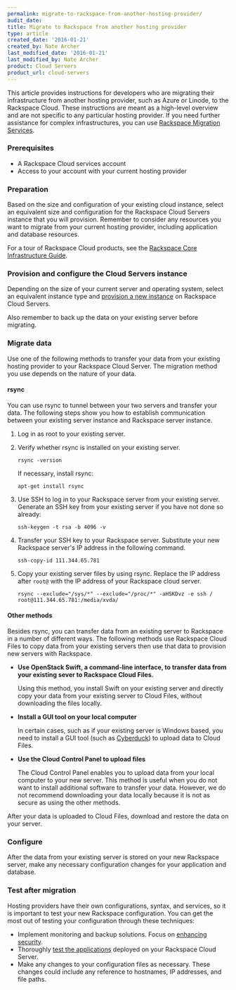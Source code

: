 ```yaml
---
permalink: migrate-to-rackspace-from-another-hosting-provider/
audit_date:
title: Migrate to Rackspace from another hosting provider
type: article
created_date: '2016-01-21'
created_by: Nate Archer
last_modified_date: '2016-01-21'
last_modified_by: Nate Archer
product: Cloud Servers
product_url: cloud-servers
---
```


This article provides instructions for developers who are migrating their infrastructure from
another hosting provider, such as Azure or Linode, to the Rackspace
Cloud. These instructions are meant as a high-level overview and are not
specific to any particular hosting provider. If you need further
assistance for complex infrastructures, you can use [Rackspace Migration Services](https://www.rackspace.com/migration/cloud).

### Prerequisites

-   A Rackspace Cloud services account
-   Access to your account with your current hosting provider

### Preparation

Based on the size and configuration of your existing cloud instance, select an
equivalent size and configuration for the Rackspace Cloud Servers
instance that you will provision. Remember to consider any resources you want to
migrate from your current hosting provider, including application and
database resources.

For a tour of Rackspace Cloud products, see the [Rackspace Core Infrastructure Guide](https://developer.rackspace.com/docs/user-guides/infrastructure/cloud-intro/cloud-tour/).

### Provision and configure the Cloud Servers instance

Depending on the size of your current server and operating system,
select an equivalent instance type and [provision a new instance](/how-to/create-a-cloud-server)
on Rackspace Cloud Servers.

Also remember to back up the data on your existing server before migrating.

### Migrate data

Use one of the following
methods to transfer your data from your existing hosting provider to your
Rackspace Cloud Server. The migration method you use depends on the nature of
your data.

#### rsync

You can use rsync to tunnel between your two servers and transfer your
data. The following steps show you how to establish communication between your
existing server instance and Rackspace server instance.

1.  Log in as root to your existing server.
2.  Verify whether rsync is installed on your existing server.

        rsync -version

    If necessary, install rsync:

        apt-get install rsync

3.  Use SSH to log in to your Rackspace server from your existing server.
    Generate an SSH key from your existing server if you have not done so
    already:

        ssh-keygen -t rsa -b 4096 -v

4.  Transfer your SSH key to your Rackspace server. Substitute your new
    Rackspace server's IP address in the following command.

        ssh-copy-id 111.344.65.781

5.  Copy your existing server files by using rsync. Replace the IP address after
    `root@` with the IP address of your Rackspace cloud server.

        rsync --exclude="/sys/*" --exclude="/proc/*" -aHSKDvz -e ssh / root@111.344.65.781:/media/xvda/

#### Other methods

Besides rsync, you can transfer data from an existing server to Rackspace in
a number of different ways. The following methods use Rackspace Cloud Files
to copy data from your existing servers then use that data to provision
new servers with Rackspace.

-   **Use OpenStack Swift, a command-line interface, to transfer data
    from your existing sever to Rackspace Cloud Files.**

    Using this method, you install Swift on your existing server and directly
    copy your data from your existing server to Cloud Files, without
    downloading the files locally.

-   **Install a GUI tool on your local computer**

    In certain cases, such as if your existing server is Windows based, you need
    to install a GUI tool (such as
    [Cyberduck](https://cyberduck.io/?l=en)) to upload data to Cloud
    Files.

-   **Use the Cloud Control Panel to upload files**

    The Cloud Control Panel enables you to upload data from your local
    computer to your new server. This method is useful when you do not
    want to install additional software to transfer your data. However,
    we do not recommend downloading your data locally because it is not
    as secure as using the other methods.

After your data is uploaded to Cloud Files, download and restore the
data on your server.

### Configure

After the data from your existing server is stored on your new Rackspace server,
make any necessary configuration changes for your application and
database.

### Test after migration

Hosting providers have their own configurations, syntax,
and services, so it is important to test your new Rackspace
configuration. You can get the most out of testing your configuration
through these techniques:

-   Implement monitoring and backup solutions. Focus on [enhancing security](/how-to/configuring-basic-security).
-   Thoroughly [test the applications](/how-to/application-and-load-testing-guidelines)
    deployed on your Rackspace Cloud Server.
-   Make any changes to your configuration files as necessary. These changes
    could include any reference to hostnames, IP addresses, and file paths.
